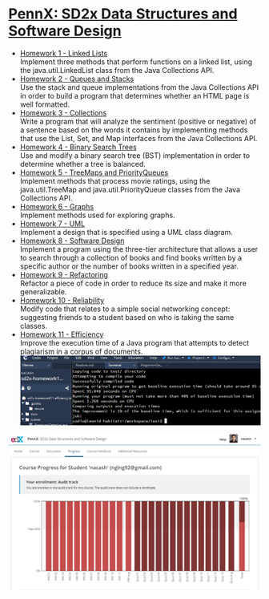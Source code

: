 # [PennX: SD2x Data Structures and Software Design](https://www.edx.org/course/data-structures-software-design-pennx-sd2x)
* [Homework 1 - Linked Lists](https://courses.edx.org/courses/course-v1:PennX+SD2x+2T2017/courseware/44fa2fc239fa479baabfb7cbac8bcfb6/d16178c5ecce4daab963b6f46389992a/?activate_block_id=block-v1%3APennX%2BSD2x%2B2T2017%2Btype%40sequential%2Bblock%40d16178c5ecce4daab963b6f46389992a)  
Implement three methods that perform functions on a linked list, using the java.util.LinkedList class from the Java Collections API.
* [Homework 2 - Queues and Stacks](https://courses.edx.org/courses/course-v1:PennX+SD2x+2T2017/courseware/44fa2fc239fa479baabfb7cbac8bcfb6/c246839fafee4770975035fd1c2bed51/?activate_block_id=block-v1%3APennX%2BSD2x%2B2T2017%2Btype%40sequential%2Bblock%40c246839fafee4770975035fd1c2bed51)  
Use the stack and queue implementations from the Java Collections API in order to build a program that determines whether an HTML page is well formatted.
* [Homework 3 - Collections](https://courses.edx.org/courses/course-v1:PennX+SD2x+2T2017/courseware/44fa2fc239fa479baabfb7cbac8bcfb6/486c0e96406d4cd898628ed07612cb67/?child=first)  
Write a program that will analyze the sentiment (positive or negative) of a sentence based on the words it contains by implementing methods that use the List, Set, and Map interfaces from the Java Collections API.
* [Homework 4 - Binary Search Trees](https://courses.edx.org/courses/course-v1:PennX+SD2x+2T2017/courseware/969de2fc74c340b7917fabf78d940f65/b9d9c8350ac042e1940a37d6d31b08e7/?child=first)    
Use and modify a binary search tree (BST) implementation in order to determine whether a tree is balanced.
* [Homework 5 - TreeMaps and PriorityQueues](https://courses.edx.org/courses/course-v1:PennX+SD2x+2T2017/courseware/969de2fc74c340b7917fabf78d940f65/daa142fa0a6b48d2932559590bce3efa/?activate_block_id=block-v1%3APennX%2BSD2x%2B2T2017%2Btype%40sequential%2Bblock%40daa142fa0a6b48d2932559590bce3efa)  
Implement methods that process movie ratings, using the java.util.TreeMap and java.util.PriorityQueue classes from the Java Collections API.
* [Homework 6 - Graphs](https://courses.edx.org/courses/course-v1:PennX+SD2x+2T2017/courseware/969de2fc74c340b7917fabf78d940f65/f0fa49ad9e284346ad3b863250a8526b/?activate_block_id=block-v1%3APennX%2BSD2x%2B2T2017%2Btype%40sequential%2Bblock%40f0fa49ad9e284346ad3b863250a8526b)  
Implement methods used for exploring graphs.
* [Homework 7 - UML](https://courses.edx.org/courses/course-v1:PennX+SD2x+2T2017/courseware/bd1ca9ec42034882bee3dbf3bb80c912/e387eff4315f4dce9dd0cd986e6ef82d/?activate_block_id=block-v1%3APennX%2BSD2x%2B2T2017%2Btype%40sequential%2Bblock%40e387eff4315f4dce9dd0cd986e6ef82d)  
Implement a design that is specified using a UML class diagram.
* [Homework 8 - Software Design](https://courses.edx.org/courses/course-v1:PennX+SD2x+2T2017/courseware/bd1ca9ec42034882bee3dbf3bb80c912/dfe067073833470cb93dff6b3efad0a0/?activate_block_id=block-v1%3APennX%2BSD2x%2B2T2017%2Btype%40sequential%2Bblock%40dfe067073833470cb93dff6b3efad0a0)  
Implement a program using the three-tier architecture that allows a user to search through a collection of books and find books written by a specific author or the number of books written in a specified year.
* [Homework 9 - Refactoring](https://courses.edx.org/courses/course-v1:PennX+SD2x+2T2017/courseware/2762c877e0824a62b88cc161cffe401b/1a5677a66e2d44b098c55a4b1723262c/?activate_block_id=block-v1%3APennX%2BSD2x%2B2T2017%2Btype%40sequential%2Bblock%401a5677a66e2d44b098c55a4b1723262c)  
Refactor a piece of code in order to reduce its size and make it more generalizable.
* [Homework 10 - Reliability](https://courses.edx.org/courses/course-v1:PennX+SD2x+2T2017/courseware/2762c877e0824a62b88cc161cffe401b/36272b673f7344789c48933017e18d71/?activate_block_id=block-v1%3APennX%2BSD2x%2B2T2017%2Btype%40sequential%2Bblock%4036272b673f7344789c48933017e18d71)  
Modify code that relates to a simple social networking concept: suggesting friends to a student based on who is taking the same classes.
* [Homework 11 - Efficiency](https://courses.edx.org/courses/course-v1:PennX+SD2x+2T2017/courseware/2762c877e0824a62b88cc161cffe401b/2f63ea6bd51e4f43b079cf6c6a97c8e6/?activate_block_id=block-v1%3APennX%2BSD2x%2B2T2017%2Btype%40sequential%2Bblock%402f63ea6bd51e4f43b079cf6c6a97c8e6)  
Improve the execution time of a Java program that attempts to detect plagiarism in a corpus of documents.
![Course progress](/HW11/runtime.png?raw=true "1% baseline time")  
     
![Course progress](/SD2xProgress.png?raw=true "SD2x Course progress")